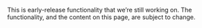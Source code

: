 This is early-release functionality that we’re still working on. The functionality, and the content on this page, are subject to change.